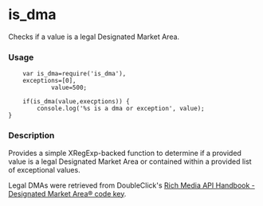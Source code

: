 # is_dma
Checks if a value is a legal Designated Market Area.

### Usage

		var is_dma=require('is_dma'),
        exceptions=[0],
				value=500;

		if(is_dma(value,execptions)) {
			console.log('%s is a dma or exception', value);
    }

### Description

Provides a simple XRegExp-backed function to determine if a provided value is a 
legal Designated Market Area or contained within a provided list of exceptional
values.

Legal DMAs were retrieved from DoubleClick's [Rich Media API Handbook - Designated Market Area® code key](https://support.google.com/richmedia/answer/2745487?hl=en).
